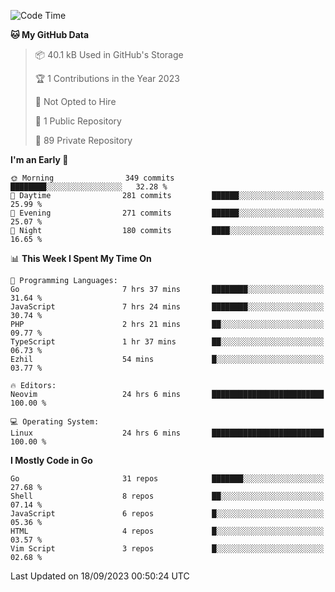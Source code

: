 
<!--START_SECTION:waka-->
![Code Time](http://img.shields.io/badge/Code%20Time-4%2C007%20hrs%208%20mins-blue)

**🐱 My GitHub Data** 

> 📦 40.1 kB Used in GitHub's Storage 
 > 
> 🏆 1 Contributions in the Year 2023
 > 
> 🚫 Not Opted to Hire
 > 
> 📜 1 Public Repository 
 > 
> 🔑 89 Private Repository 
 > 
**I'm an Early 🐤** 

```text
🌞 Morning                349 commits         ████████░░░░░░░░░░░░░░░░░   32.28 % 
🌆 Daytime                281 commits         ██████░░░░░░░░░░░░░░░░░░░   25.99 % 
🌃 Evening                271 commits         ██████░░░░░░░░░░░░░░░░░░░   25.07 % 
🌙 Night                  180 commits         ████░░░░░░░░░░░░░░░░░░░░░   16.65 % 
```


📊 **This Week I Spent My Time On** 

```text
💬 Programming Languages: 
Go                       7 hrs 37 mins       ████████░░░░░░░░░░░░░░░░░   31.64 % 
JavaScript               7 hrs 24 mins       ████████░░░░░░░░░░░░░░░░░   30.74 % 
PHP                      2 hrs 21 mins       ██░░░░░░░░░░░░░░░░░░░░░░░   09.77 % 
TypeScript               1 hr 37 mins        ██░░░░░░░░░░░░░░░░░░░░░░░   06.73 % 
Ezhil                    54 mins             █░░░░░░░░░░░░░░░░░░░░░░░░   03.77 % 

🔥 Editors: 
Neovim                   24 hrs 6 mins       █████████████████████████   100.00 % 

💻 Operating System: 
Linux                    24 hrs 6 mins       █████████████████████████   100.00 % 
```

**I Mostly Code in Go** 

```text
Go                       31 repos            ███████░░░░░░░░░░░░░░░░░░   27.68 % 
Shell                    8 repos             ██░░░░░░░░░░░░░░░░░░░░░░░   07.14 % 
JavaScript               6 repos             █░░░░░░░░░░░░░░░░░░░░░░░░   05.36 % 
HTML                     4 repos             █░░░░░░░░░░░░░░░░░░░░░░░░   03.57 % 
Vim Script               3 repos             █░░░░░░░░░░░░░░░░░░░░░░░░   02.68 % 
```




 Last Updated on 18/09/2023 00:50:24 UTC
<!--END_SECTION:waka-->
